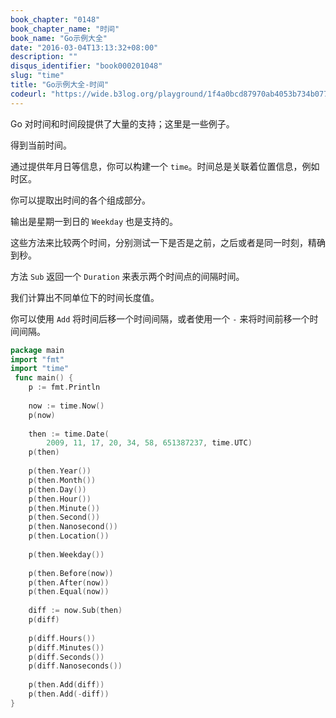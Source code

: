 ```yaml
---
book_chapter: "0148"
book_chapter_name: "时间"
book_name: "Go示例大全"
date: "2016-03-04T13:13:32+08:00"
description: ""
disqus_identifier: "book000201048"
slug: "time"
title: "Go示例大全-时间"
codeurl: "https://wide.b3log.org/playground/1f4a0bcd87970ab4053b734b0771d63d.go"
---
```

 
Go 对时间和时间段提供了大量的支持；这里是一些例子。







得到当前时间。

通过提供年月日等信息，你可以构建一个 `time`。时间总是关联着位置信息，例如时区。

你可以提取出时间的各个组成部分。

输出是星期一到日的 `Weekday` 也是支持的。

这些方法来比较两个时间，分别测试一下是否是之前，之后或者是同一时刻，精确到秒。

方法 `Sub` 返回一个 `Duration` 来表示两个时间点的间隔时间。

我们计算出不同单位下的时间长度值。

你可以使用 `Add` 将时间后移一个时间间隔，或者使用一个 `-` 来将时间前移一个时间间隔。
 

```go
package main  
import "fmt"
import "time"  
 func main() {
    p := fmt.Println  
 
    now := time.Now()
    p(now)  
 
    then := time.Date(
        2009, 11, 17, 20, 34, 58, 651387237, time.UTC)
    p(then)  
 
    p(then.Year())
    p(then.Month())
    p(then.Day())
    p(then.Hour())
    p(then.Minute())
    p(then.Second())
    p(then.Nanosecond())
    p(then.Location())  
 
    p(then.Weekday())  
 
    p(then.Before(now))
    p(then.After(now))
    p(then.Equal(now))  
 
    diff := now.Sub(then)
    p(diff)  
 
    p(diff.Hours())
    p(diff.Minutes())
    p(diff.Seconds())
    p(diff.Nanoseconds())  
 
    p(then.Add(diff))
    p(then.Add(-diff))
}  
```
